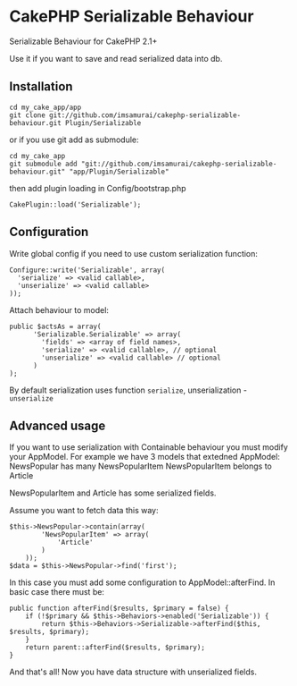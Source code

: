 CakePHP Serializable Behaviour
==============================

Serializable Behaviour for CakePHP 2.1+

Use it if you want to save and read serialized data into db.

## Installation

	cd my_cake_app/app
	git clone git://github.com/imsamurai/cakephp-serializable-behaviour.git Plugin/Serializable

or if you use git add as submodule:

	cd my_cake_app
	git submodule add "git://github.com/imsamurai/cakephp-serializable-behaviour.git" "app/Plugin/Serializable"

then add plugin loading in Config/bootstrap.php

	CakePlugin::load('Serializable');

## Configuration

Write global config if you need to use custom serialization function:

	Configure::write('Serializable', array(
	  'serialize' => <valid callable>,
	  'unserialize' => <valid callable>
	));

Attach behaviour to model:

	public $actsAs = array(
	      'Serializable.Serializable' => array(
	        'fields' => <array of field names>,
	        'serialize' => <valid callable>, // optional
	        'unserialize' => <valid callable> // optional
	      )
	);

By default serialization uses function `serialize`, unserialization - `unserialize`

## Advanced usage

If you want to use serialization with Containable behaviour you must modify your AppModel.
For example we have 3 models that extedned AppModel:
NewsPopular has many NewsPopularItem
NewsPopularItem belongs to Article

NewsPopularItem and Article has some serialized fields.

Assume you want to fetch data this way:

	$this->NewsPopular->contain(array(
			'NewsPopularItem' => array(
				'Article'
			)
		));
	$data = $this->NewsPopular->find('first');

In this case you must add some configuration to AppModel::afterFind. In basic case there must be:

	public function afterFind($results, $primary = false) {
		if (!$primary && $this->Behaviors->enabled('Serializable')) {
			return $this->Behaviors->Serializable->afterFind($this, $results, $primary);
		}
		return parent::afterFind($results, $primary);
	}

And that's all! Now you have data structure with unserialized fields.
